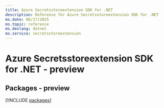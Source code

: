 ```yaml
---
title: Azure Secretsstoreextension SDK for .NET
description: Reference for Azure Secretsstoreextension SDK for .NET
ms.date: 06/17/2025
ms.topic: reference
ms.devlang: dotnet
ms.service: secretsstoreextension
---
```

# Azure Secretsstoreextension SDK for .NET - preview
## Packages - preview
[!INCLUDE [packages](secretsstoreextension-index.md)]